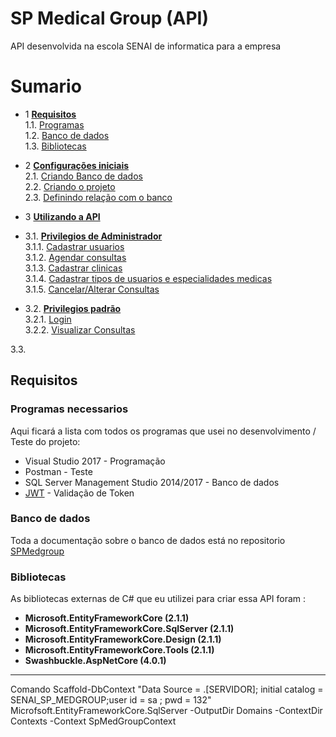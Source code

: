 # SP Medical Group (API)  
API desenvolvida na escola SENAI de informatica para a empresa
# Sumario

- 1 **[Requisitos](#Requisitos)**  
   1.1. [Programas](#Programas)  
   1.2. [Banco de dados](#Banco-de-dados)  
   1.3. [Bibliotecas](#Bibliotecas)  
   
- 2 **[Configurações iniciais](#Configurações-iniciais)**  
 2.1. [Criando Banco de dados](#Criando-banco-de-dados)  
 2.2. [Criando o projeto](#Criando-o-projeto)  
 2.3. [Definindo relação com o banco](#Definindo-relação-com-o-banco)
 
- 3 **[Utilizando a API](#Utilizando-a-API)**  
 - 3.1. **[Privilegios de Administrador](#Privilegios-de-administrador)**  
 3.1.1. [Cadastrar usuarios](#Cadastrar-Usuarios)  
 3.1.2. [Agendar consultas](#Agendar-Consultas)  
 3.1.3. [Cadastrar clinicas](#Cadastrar-Clinicas)  
 3.1.4. [Cadastrar tipos de usuarios e especialidades medicas](#Cadastrar-Tipos-De-Usuario-E-Especialidades-Medicas)  
 3.1.5. [Cancelar/Alterar Consultas](#Agendar-Consultas)  
 
 - 3.2. **[Privilegios padrão](#Privilegios-padrão)**  
 3.2.1. [Login](#Login)  
 3.2.2. [Visualizar Consultas](#Visualizar-Consultas)  
 
 3.3. [](#)

## Requisitos  

### Programas necessarios
Aqui ficará a lista com todos os programas que usei no desenvolvimento / Teste do projeto:
- Visual Studio 2017 - Programação  
- Postman - Teste  
- SQL Server Management Studio 2014/2017 - Banco de dados  
- [JWT](https://jwt.io) - Validação de Token  

### Banco de dados  
Toda a documentação sobre o banco de dados está no repositorio [SPMedgroup](https://github.com/Chingling152/SQL-SPMedgroup) 

### Bibliotecas 
As bibliotecas externas de C# que eu utilizei para criar essa API foram : 
- **Microsoft.EntityFrameworkCore (2.1.1)**  
- **Microsoft.EntityFrameworkCore.SqlServer (2.1.1)**  
- **Microsoft.EntityFrameworkCore.Design (2.1.1)**  
- **Microsoft.EntityFrameworkCore.Tools (2.1.1)**  
- **Swashbuckle.AspNetCore (4.0.1)**  
--------------------------------------------------------------------------
Comando
Scaffold-DbContext "Data Source = .\[SERVIDOR]; initial catalog = SENAI_SP_MEDGROUP;user id = sa ; pwd = 132" Microfsoft.EntityFrameworkCore.SqlServer -OutputDir Domains -ContextDir Contexts -Context SpMedGroupContext

